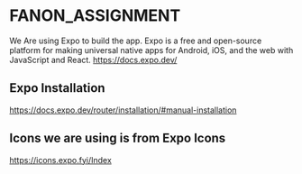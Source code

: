 # FANON_ASSIGNMENT


We Are using Expo to build the app. Expo is a free and open-source platform for making universal native apps for Android, iOS, and the web with JavaScript and React.
https://docs.expo.dev/



## Expo Installation

https://docs.expo.dev/router/installation/#manual-installation

## Icons we are using is from Expo Icons
https://icons.expo.fyi/Index